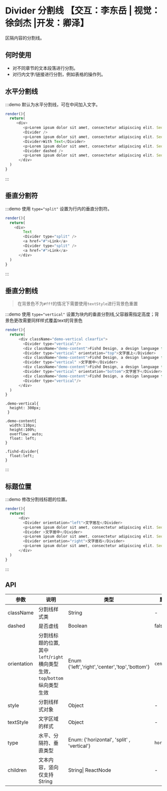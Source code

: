 # Divider 分割线 【交互：李东岳 | 视觉：徐剑杰 |开发：卿泽】

区隔内容的分割线。

## 何时使用

- 对不同章节的文本段落进行分割。
- 对行内文字/链接进行分割，例如表格的操作列。

## 水平分割线

:::demo 默认为水平分割线，可在中间加入文字。

```js
render(){
  return(
     <div>
        <p>Lorem ipsum dolor sit amet, consectetur adipiscing elit. Sed nonne merninisti licere mihi ista probare, quae sunt a te dicta? Refert tamen, quo modo.</p>
        <Divider />
        <p>Lorem ipsum dolor sit amet, consectetur adipiscing elit. Sed nonne merninisti licere mihi ista probare, quae sunt a te dicta? Refert tamen, quo modo.</p>
        <Divider>With Text</Divider>
        <p>Lorem ipsum dolor sit amet, consectetur adipiscing elit. Sed nonne merninisti licere mihi ista probare, quae sunt a te dicta? Refert tamen, quo modo.</p>
        <Divider dashed />
        <p>Lorem ipsum dolor sit amet, consectetur adipiscing elit. Sed nonne merninisti licere mihi ista probare, quae sunt a te dicta? Refert tamen, quo modo.</p>
      </div>
  )
}
```
:::

## 垂直分割符

:::demo 使用 `type="split"` 设置为行内的垂直分割符。

```js
render(){
  return(
    <div>
        Text
        <Divider type="split" />
        <a href="#">Link</a>
        <Divider type="split" />
        <a href="#">Link</a>
      </div>
  )
}
```
:::

## 垂直分割线

> 在背景色不为`#fff`的情况下需要使用`textStyle`进行背景色重置

:::demo 使用 `type="vertical"` 设置为块内的垂直分割线,父容器需指定高度；背景色更改需要同样样式覆盖text的背景色

```js
render(){
  return(
      <div className="demo-vertical clearfix">
        <Divider type="vertical"/>
        <div className="demo-content">Fishd Design, a design language for background applications, is refined by Fishd UED Team</div>
        <Divider type="vertical" orientation="top">文字居上</Divider>
        <div className="demo-content">Fishd Design, a design language for background applications, is refined by Fishd UED Team</div>
        <Divider type="vertical" >文字居中</Divider>
        <div className="demo-content">Fishd Design, a design language for background applications, is refined by Fishd UED Team</div>
        <Divider type="vertical" orientation="bottom">文字居下</Divider>
        <div className="demo-content">Fishd Design, a design language for background applications, is refined by Fishd UED Team</div>
        <Divider type="vertical"/>
      </div>
  )
}
```

```less
.demo-vertical{
  height: 300px;
 }

.demo-content{
  width:110px;
  height:100%;
  overflow: auto;
  float: left;
}

.fishd-divider{
  float:left;
}
```
:::


## 标题位置

:::demo 修改分割线标题的位置。

```js
render(){
  return(
      <div>
        <Divider orientation="left">文字居左</Divider>
        <p>Lorem ipsum dolor sit amet, consectetur adipiscing elit. Sed nonne merninisti licere mihi ista probare, quae sunt a te dicta? Refert tamen, quo modo.</p>
        <Divider >文字居中</Divider>
        <p>Lorem ipsum dolor sit amet, consectetur adipiscing elit. Sed nonne merninisti licere mihi ista probare, quae sunt a te dicta? Refert tamen, quo modo.</p>
        <Divider orientation="right">文字居右</Divider>
        <p>Lorem ipsum dolor sit amet, consectetur adipiscing elit. Sed nonne merninisti licere mihi ista probare, quae sunt a te dicta? Refert tamen, quo modo.</p>
      </div>
  )
}
```
:::

## API

| 参数 | 说明 | 类型 | 默认值 |
| --- | --- | --- | --- |
| className | 分割线样式类 | String | - |
| dashed | 是否虚线 | Boolean | false |
| orientation | 分割线标题的位置,其中`left`/`right`横向类型生效，`top`/`bottom`纵向类型生效 | Enum {'left','right','center','top','bottom'} | `center` |
| style | 分割线样式对象 | Object | - |
| textStyle | 文字区域的样式 | Object | - |
| type | 水平、分隔符、垂直类型 | Enum: {'horizontal', 'split' , 'vertical'} | `horizontal` |
| children | 文本内容，竖向仅支持String | String\| ReactNode | - |
